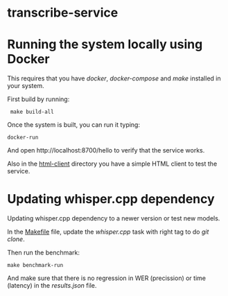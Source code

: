 # transcribe-service

# Running the system locally using Docker

This requires that you have *docker*, *docker-compose* and *make* installed in your system.

First build by running:

```shell
 make build-all
```

Once the system is built, you can run it typing:

```shell
docker-run
```

And open http://localhost:8700/hello to verify that the service works.

Also in the [html-client](html-client) directory you have a simple HTML client to test the service.

# Updating whisper.cpp dependency

Updating whisper.cpp dependency to a newer version or test new models.

In the [Makefile](Makefile) file, update the *whisper.cpp* task with right tag to do *git clone*.

Then run the benchmark:

```shell
make benchmark-run
```

And make sure that there is no regression in WER (precission) or time (latency) in the *results.json* file.
